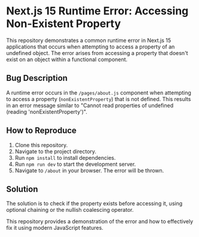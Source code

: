 # Next.js 15 Runtime Error: Accessing Non-Existent Property

This repository demonstrates a common runtime error in Next.js 15 applications that occurs when attempting to access a property of an undefined object.  The error arises from accessing a property that doesn't exist on an object within a functional component.

## Bug Description

A runtime error occurs in the `/pages/about.js` component when attempting to access a property (`nonExistentProperty`) that is not defined. This results in an error message similar to "Cannot read properties of undefined (reading 'nonExistentProperty')".

## How to Reproduce

1. Clone this repository.
2. Navigate to the project directory.
3. Run `npm install` to install dependencies.
4. Run `npm run dev` to start the development server.
5. Navigate to `/about` in your browser. The error will be thrown.

## Solution

The solution is to check if the property exists before accessing it, using optional chaining or the nullish coalescing operator.

This repository provides a demonstration of the error and how to effectively fix it using modern JavaScript features.